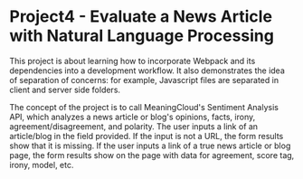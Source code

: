 # Project4 - Evaluate a News Article with Natural Language Processing

This project is about learning how to incorporate Webpack and its dependencies into a development workflow. It also demonstrates the idea of separation of concerns: for example, Javascript files are separated in client and server side folders. 

The concept of the project is to call MeaningCloud's Sentiment Analysis API, which analyzes a news article or blog's opinions, facts, irony, agreement/disagreement, and polarity. The user inputs a link of an article/blog in the field provided. If the input is not a URL, the form results show that it is missing. If the user inputs a link of a true news article or blog page, the form results show on the page with data for agreement, score tag, irony, model, etc.  
